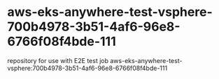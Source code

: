 # aws-eks-anywhere-test-vsphere-700b4978-3b51-4af6-96e8-6766f08f4bde-111
repository for use with E2E test job aws-eks-anywhere-test-vsphere:700b4978-3b51-4af6-96e8-6766f08f4bde-111
